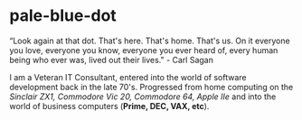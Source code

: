 # pale-blue-dot
“Look again at that dot. That's here. That's home. That's us. On it everyone you love, everyone you know, everyone you ever heard of, every human being who ever was, lived out their lives." - Carl Sagan

I am a Veteran IT Consultant, entered into the world of software development back in the late 70's.
Progressed from home computing on the *Sinclair ZX1, Commodore Vic 20, Commodore 64, Apple IIe* and into the world of business computers (**Prime, DEC, VAX, etc**).
